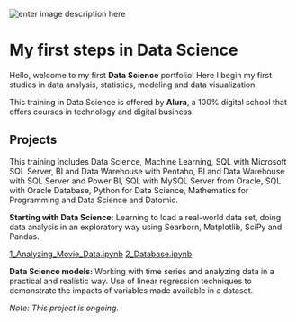 ![enter image description here](https://images.unsplash.com/photo-1499750310107-5fef28a66643?ixlib=rb-1.2.1&ixid=eyJhcHBfaWQiOjEyMDd9&auto=format&fit=crop&w=750&q=80)

# My first steps in Data Science

Hello, welcome to my first  **Data Science**  portfolio! Here I begin my first studies in data analysis, statistics, modeling and data visualization.

This training in Data Science is offered by  **Alura**, a 100% digital school that offers courses in technology and digital business.

 
## Projects

This training includes Data Science, Machine Learning, SQL with Microsoft SQL Server, BI and Data Warehouse with Pentaho, BI and Data Warehouse with SQL Server and Power BI, SQL with MySQL Server from Oracle, SQL with Oracle Database, Python for Data Science, Mathematics for Programming and Data Science and Datomic.

**Starting with Data Science:** Learning to load a real-world data set, doing data analysis in an exploratory way using Searborn, Matplotlib, SciPy and Pandas.

[1_Analyzing_Movie_Data.ipynb](https://github.com/bsmiranda/Data_science/blob/master/1_Analyzing_Movie_Data.ipynb "1_Analyzing_Movie_Data.ipynb")
[2_Database.ipynb](https://github.com/bsmiranda/Data_science/blob/master/2_Database.ipynb "2_Database.ipynb")


**Data Science models:** Working with time series and analyzing data in a practical and realistic way. Use of linear regression techniques to demonstrate the impacts of variables made available in a dataset.

_Note: This project is ongoing._
